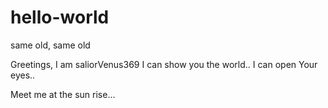 # hello-world
same old, same old

Greetings, I am saliorVenus369
I can show you the world.. 
I can open Your eyes.. 

Meet me at the sun rise...
